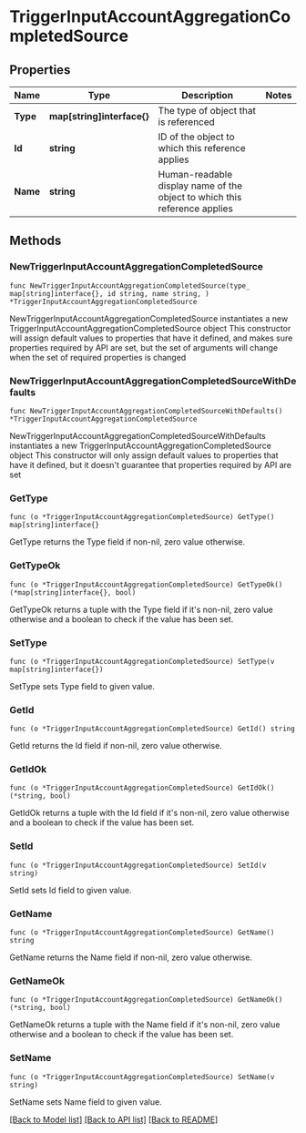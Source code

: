 # TriggerInputAccountAggregationCompletedSource

## Properties

Name | Type | Description | Notes
------------ | ------------- | ------------- | -------------
**Type** | **map[string]interface{}** | The type of object that is referenced | 
**Id** | **string** | ID of the object to which this reference applies | 
**Name** | **string** | Human-readable display name of the object to which this reference applies | 

## Methods

### NewTriggerInputAccountAggregationCompletedSource

`func NewTriggerInputAccountAggregationCompletedSource(type_ map[string]interface{}, id string, name string, ) *TriggerInputAccountAggregationCompletedSource`

NewTriggerInputAccountAggregationCompletedSource instantiates a new TriggerInputAccountAggregationCompletedSource object
This constructor will assign default values to properties that have it defined,
and makes sure properties required by API are set, but the set of arguments
will change when the set of required properties is changed

### NewTriggerInputAccountAggregationCompletedSourceWithDefaults

`func NewTriggerInputAccountAggregationCompletedSourceWithDefaults() *TriggerInputAccountAggregationCompletedSource`

NewTriggerInputAccountAggregationCompletedSourceWithDefaults instantiates a new TriggerInputAccountAggregationCompletedSource object
This constructor will only assign default values to properties that have it defined,
but it doesn't guarantee that properties required by API are set

### GetType

`func (o *TriggerInputAccountAggregationCompletedSource) GetType() map[string]interface{}`

GetType returns the Type field if non-nil, zero value otherwise.

### GetTypeOk

`func (o *TriggerInputAccountAggregationCompletedSource) GetTypeOk() (*map[string]interface{}, bool)`

GetTypeOk returns a tuple with the Type field if it's non-nil, zero value otherwise
and a boolean to check if the value has been set.

### SetType

`func (o *TriggerInputAccountAggregationCompletedSource) SetType(v map[string]interface{})`

SetType sets Type field to given value.


### GetId

`func (o *TriggerInputAccountAggregationCompletedSource) GetId() string`

GetId returns the Id field if non-nil, zero value otherwise.

### GetIdOk

`func (o *TriggerInputAccountAggregationCompletedSource) GetIdOk() (*string, bool)`

GetIdOk returns a tuple with the Id field if it's non-nil, zero value otherwise
and a boolean to check if the value has been set.

### SetId

`func (o *TriggerInputAccountAggregationCompletedSource) SetId(v string)`

SetId sets Id field to given value.


### GetName

`func (o *TriggerInputAccountAggregationCompletedSource) GetName() string`

GetName returns the Name field if non-nil, zero value otherwise.

### GetNameOk

`func (o *TriggerInputAccountAggregationCompletedSource) GetNameOk() (*string, bool)`

GetNameOk returns a tuple with the Name field if it's non-nil, zero value otherwise
and a boolean to check if the value has been set.

### SetName

`func (o *TriggerInputAccountAggregationCompletedSource) SetName(v string)`

SetName sets Name field to given value.



[[Back to Model list]](../README.md#documentation-for-models) [[Back to API list]](../README.md#documentation-for-api-endpoints) [[Back to README]](../README.md)


